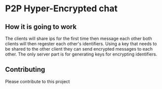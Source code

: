 # P2P Hyper-Encrypted chat
## How it is going to work
The clients will share ips for the first time then message each other both clients will then regester each other's identifiers.
Using a key that needs to be shared to the other client they can send encrypted messages to each other. The only server part is
for generating keys for encrypting identifiers.
## Contributing
Please contribute to this project